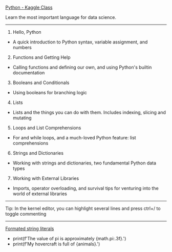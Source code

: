 [Python - Kaggle Class](https://www.kaggle.com/learn/python)

Learn the most important language for data science.

- - - -

1. Hello, Python
* A quick introduction to Python syntax, variable assignment, and numbers

2. Functions and Getting Help
* Calling functions and defining our own, and using Python's builtin documentation  

3. Booleans and Conditionals
* Using booleans for branching logic

4. Lists
* Lists and the things you can do with them. Includes indexing, slicing and mutating

5. Loops and List Comprehensions
* For and while loops, and a much-loved Python feature: list comprehensions

6. Strings and Dictionaries
* Working with strings and dictionaries, two fundamental Python data types

7. Working with External Libraries
* Imports, operator overloading, and survival tips for venturing into the world of external libraries

- - - -

Tip: In the kernel editor, you can highlight several lines and press ctrl+/ to toggle commenting

- - - -

[Formated string literals](https://docs.python.org/3/tutorial/inputoutput.html#tut-f-strings)
* print(f'The value of pi is approximately {math.pi:.3f}.')
* print(f'My hovercraft is full of {animals}.')

